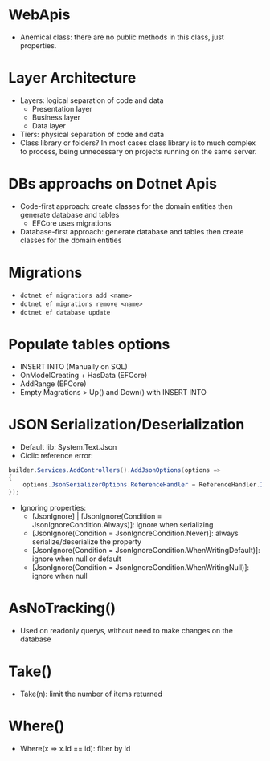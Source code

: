 # WebApis

- Anemical class: there are no public methods in this class, just properties.

# Layer Architecture

- Layers: logical separation of code and data
  - Presentation layer
  - Business layer
  - Data layer
- Tiers: physical separation of code and data
- Class library or folders? In most cases class library is to much complex to process, being unnecessary on projects running on the same server.

# DBs approachs on Dotnet Apis

- Code-first approach: create classes for the domain entities then generate database and tables
  - EFCore uses migrations
- Database-first approach: generate database and tables then create classes for the domain entities

# Migrations

- `dotnet ef migrations add <name>`
- `dotnet ef migrations remove <name>`
- `dotnet ef database update`

# Populate tables options

- INSERT INTO (Manually on SQL)
- OnModelCreating + HasData (EFCore)
- AddRange (EFCore)
- Empty Magrations > Up() and Down() with INSERT INTO

# JSON Serialization/Deserialization

- Default lib: System.Text.Json
- Ciclic reference error:

```csharp
builder.Services.AddControllers().AddJsonOptions(options =>
{
    options.JsonSerializerOptions.ReferenceHandler = ReferenceHandler.IgnoreCycles;
});
```

- Ignoring properties:
  - [JsonIgnore] | [JsonIgnore(Condition = JsonIgnoreCondition.Always)]: ignore when serializing
  - [JsonIgnore(Condition = JsonIgnoreCondition.Never)]: always serialize/deserialize the property
  - [JsonIgnore(Condition = JsonIgnoreCondition.WhenWritingDefault)]: ignore when null or default
  - [JsonIgnore(Condition = JsonIgnoreCondition.WhenWritingNull)]: ignore when null

# AsNoTracking()

- Used on readonly querys, without need to make changes on the database

# Take()

- Take(n): limit the number of items returned

# Where()

- Where(x => x.Id == id): filter by id
